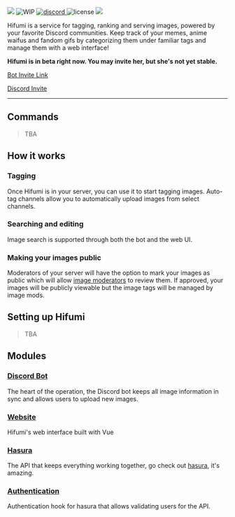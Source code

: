 <img src="https://media.discordapp.net/attachments/453354438267240458/583465156223172610/hifumi-banner-less-lewd.png">

<span align="center">
  <img src="https://img.shields.io/badge/stability-work_in_progress-lightgrey.svg" alt="WIP">
  <a href="https://discord.gg/RM6KUrf">
    <img src="https://img.shields.io/discord/414334929002823680.svg?color=rgb%28216%2C%20115%2C%20215%29&label=Support%20Server" alt="discord">
  </a>
  <img src="https://img.shields.io/badge/license-MIT-blue.svg" alt="license">
  <img src="https://img.shields.io/website/https/hifumi.io.svg?label=hifumi.io">
</span>

Hifumi is a service for tagging, ranking and serving images, powered by your favorite Discord communities. Keep track of your memes, anime waifus and fandom gifs by categorizing them under familiar tags and manage them with a web interface!

**Hifumi is in beta right now. You may invite her, but she's not yet stable.**

[Bot Invite Link](https://discordapp.com/oauth2/authorize?&client_id=381033323851415552&scope=bot&permissions=83968)

[Discord Invite](https://discord.gg/RM6KUrf)

---

## Commands
> TBA

## How it works

### Tagging
Once Hifumi is in your server, you can use it to start tagging images. Auto-tag channels allow you to automatically upload images from select channels.

### Searching and editing
Image search is supported through both the bot and the web UI.

### Making your images public
Moderators of your server will have the option to mark your images as public which will allow [image moderators](#image-moderators) to review them. If approved, your images will be publicly viewable but the image tags will be managed by image mods.

## Setting up Hifumi
> TBA

## Modules

### [Discord Bot](/bot)
The heart of the operation, the Discord bot keeps all image information in sync and allows users to upload new images. 

### [Website](/web)
Hifumi's web interface built with Vue

### [Hasura](/hasura)
The API that keeps everything working together, go check out [hasura](https://github.com/hasura/graphql-engine), it's amazing.

### [Authentication](/auth)
Authentication hook for hasura that allows validating users for the API.
